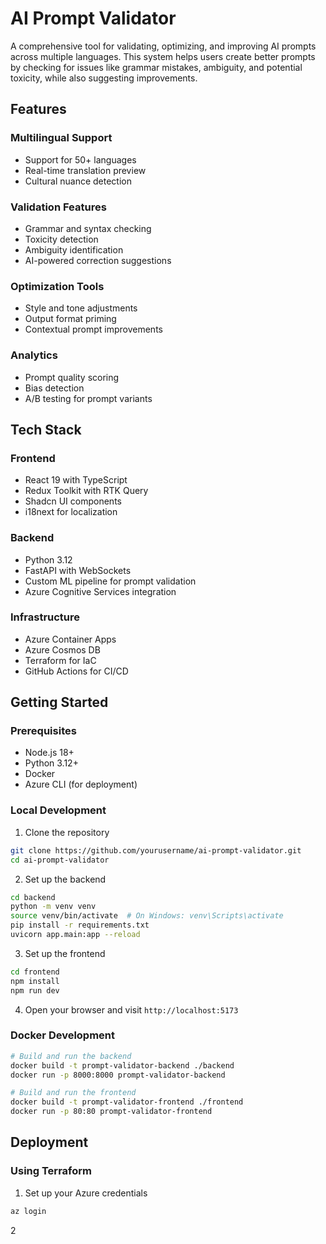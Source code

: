 # AI Prompt Validator

A comprehensive tool for validating, optimizing, and improving AI prompts across multiple languages. This system helps users create better prompts by checking for issues like grammar mistakes, ambiguity, and potential toxicity, while also suggesting improvements.

## Features

### Multilingual Support
- Support for 50+ languages
- Real-time translation preview
- Cultural nuance detection

### Validation Features
- Grammar and syntax checking
- Toxicity detection
- Ambiguity identification
- AI-powered correction suggestions

### Optimization Tools
- Style and tone adjustments
- Output format priming
- Contextual prompt improvements

### Analytics
- Prompt quality scoring
- Bias detection
- A/B testing for prompt variants

## Tech Stack

### Frontend
- React 19 with TypeScript
- Redux Toolkit with RTK Query
- Shadcn UI components
- i18next for localization

### Backend
- Python 3.12
- FastAPI with WebSockets
- Custom ML pipeline for prompt validation
- Azure Cognitive Services integration

### Infrastructure
- Azure Container Apps
- Azure Cosmos DB
- Terraform for IaC
- GitHub Actions for CI/CD

## Getting Started

### Prerequisites
- Node.js 18+
- Python 3.12+
- Docker
- Azure CLI (for deployment)

### Local Development

1. Clone the repository
```bash
git clone https://github.com/yourusername/ai-prompt-validator.git
cd ai-prompt-validator
```

2. Set up the backend
```bash
cd backend
python -m venv venv
source venv/bin/activate  # On Windows: venv\Scripts\activate
pip install -r requirements.txt
uvicorn app.main:app --reload
```

3. Set up the frontend
```bash
cd frontend
npm install
npm run dev
```

4. Open your browser and visit `http://localhost:5173`

### Docker Development

```bash
# Build and run the backend
docker build -t prompt-validator-backend ./backend
docker run -p 8000:8000 prompt-validator-backend

# Build and run the frontend
docker build -t prompt-validator-frontend ./frontend
docker run -p 80:80 prompt-validator-frontend
```

## Deployment

### Using Terraform

1. Set up your Azure credentials
```bash
az login
```

2